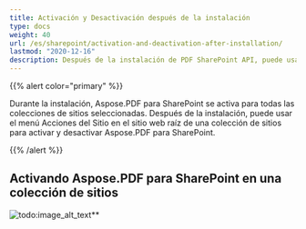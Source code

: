 ```yaml
---
title: Activación y Desactivación después de la instalación
type: docs
weight: 40
url: /es/sharepoint/activation-and-deactivation-after-installation/
lastmod: "2020-12-16"
description: Después de la instalación de PDF SharePoint API, puede usar el menú Acciones del Sitio en el sitio web raíz de una colección de sitios para activarlo y desactivarlo.
---
```


{{% alert color="primary" %}}

Durante la instalación, Aspose.PDF para SharePoint se activa para todas las colecciones de sitios seleccionadas. Después de la instalación, puede usar el menú Acciones del Sitio en el sitio web raíz de una colección de sitios para activar y desactivar Aspose.PDF para SharePoint.

{{% /alert %}}

## Activando Aspose.PDF para SharePoint en una colección de sitios 

![todo:image_alt_text](activation-and-deactivation-after-installation_1.png)**